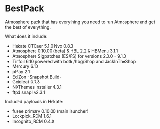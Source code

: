 # BestPack

Atmosphere pack that has everything you need to run Atmosphere and get the best of everything.

What does it include:

* Hekate CTCaer 5.1.0 Nyx 0.8.3
* Atmosphere 0.10.00 (beta) & HBL 2.2 & HBMenu 3.1.1
* Atmosphere Sigpatches (ES/FS) for versions 2.0.0 - 9.1.0
* Tinfoil 6.10 powered with both /hbg/Shop and JackInTheShop
* Mercury 6.10
* pPlay 2.1
* EdiZon -Snapshot Build-
* Goldleaf 0.7.3
* NXThemes Installer 4.3.1
* ftpd snap! v2.3.1

Included payloads in Hekate:

* fusee primary 0.10.00 (main launcher)
* Lockpick_RCM 1.6.1 
* Incognito_RCM 0.4.0
 
